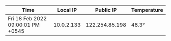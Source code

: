 | Time     | Local IP | Public IP | Temperature |
| ----------- | ----------- | ----------- | ----------- |
| Fri 18 Feb 2022 09:00:01 PM +0545      | 10.0.2.133     | 122.254.85.198  | 48.3° |
